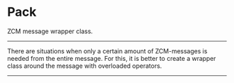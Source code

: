 # Pack

ZCM message wrapper class.

---

There are situations when only a certain amount of ZCM-messages is needed from the entire message. For this, it is better to create a wrapper class around the message with overloaded operators.

---